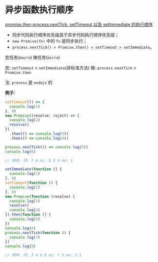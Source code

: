 # 异步函数执行顺序

[promise.then,process.nextTick, setTimeout 以及 setImmediate 的执行顺序](https://blog.csdn.net/roamingcode/article/details/81737275)

- 同步代码执行顺序优先级高于异步代码执行顺序优先级；
- `new Promise(fn)` 中的 `fn` 是同步执行；
- `process.nextTick() > Promise.then() > setTimeout > setImmediate`。

宏任务(`macro`) 微任务(`micro`)

宏: `setTimeout` > `setImmediate`(非标准方法)
微: `process.nextTick` > `Promise.then`

注: `process` 是 `nodejs` 的

**例子:**

```js
setTimeout(() => {
  console.log(1)
}, 0)
new Promise((resolve, reject) => {
  console.log(2)
  resolve()
})
  .then(() => console.log(3))
  .then(() => console.log(4))

process.nextTick(() => console.log(5))
console.log(6)

// 顺序: 同: 2 6 mi: 5 3 4 ma: 1
```

```js
setImmediate(function () {
  console.log(1)
}, 0)
setTimeout(function () {
  console.log(2)
}, 0)
new Promise(function (resolve) {
  console.log(3)
  resolve()
  console.log(4)
}).then(function () {
  console.log(5)
})
console.log(6)
process.nextTick(function () {
  console.log(7)
})
console.log(8)

// 顺序: 同: 3 4 6 8 mi: 7 5 ma: 2 1
```
